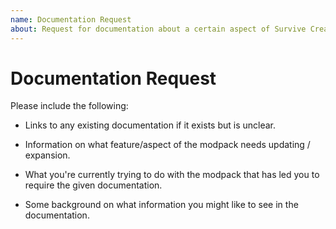 ```yaml
---
name: Documentation Request
about: Request for documentation about a certain aspect of Survive Create Prosper 4.
---
```


# Documentation Request

<!-- Delete this line and everything below it, but read below first for information on what you should include -->
Please include the following:

 * Links to any existing documentation if it exists but is unclear.
 
 * Information on what feature/aspect of the modpack needs updating / expansion.
 
 * What you're currently trying to do with the modpack that has led you to require the given documentation.
 
 * Some background on what information you might like to see in the documentation.